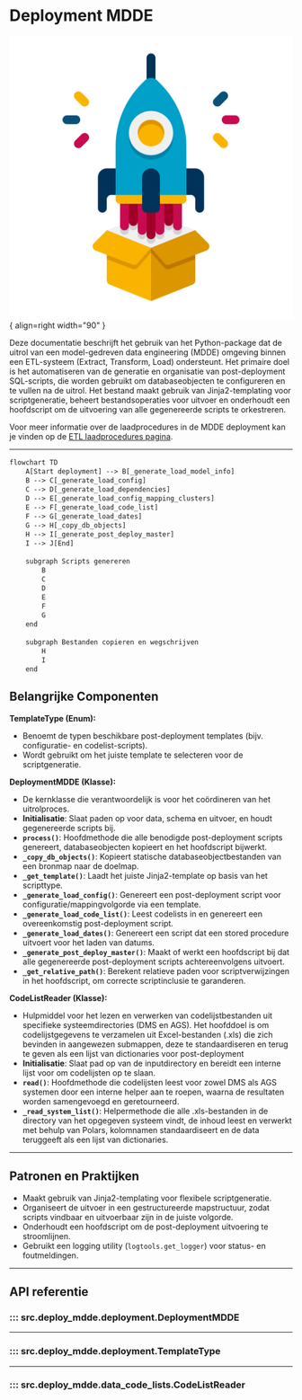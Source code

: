 # Deployment MDDE

![Deployment](images/deployment.png){ align=right width="90" }

Deze documentatie beschrijft het gebruik van het Python-package dat de uitrol van een model-gedreven data engineering (MDDE) omgeving binnen een ETL-systeem (Extract, Transform, Load) ondersteunt. Het primaire doel is het automatiseren van de generatie en organisatie van post-deployment SQL-scripts, die worden gebruikt om databaseobjecten te configureren en te vullen na de uitrol. Het bestand maakt gebruik van Jinja2-templating voor scriptgeneratie, beheert bestandsoperaties voor uitvoer en onderhoudt een hoofdscript om de uitvoering van alle gegenereerde scripts te orkestreren.

Voor meer informatie over de laadprocedures in de MDDE deployment kan je vinden op de [ETL laadprocedures pagina](MDDE_ETL_procs.md).

---

```mermaid
flowchart TD
    A[Start deployment] --> B[_generate_load_model_info]
    B --> C[_generate_load_config]
    C --> D[_generate_load_dependencies]
    D --> E[_generate_load_config_mapping_clusters]
    E --> F[_generate_load_code_list]
    F --> G[_generate_load_dates]
    G --> H[_copy_db_objects]
    H --> I[_generate_post_deploy_master]
    I --> J[End]

    subgraph Scripts genereren
        B
        C
        D
        E
        F
        G
    end

    subgraph Bestanden copieren en wegschrijven
        H
        I
    end

```

## Belangrijke Componenten

**TemplateType (Enum):**

* Benoemt de typen beschikbare post-deployment templates (bijv. configuratie- en codelist-scripts).
* Wordt gebruikt om het juiste template te selecteren voor de scriptgeneratie.

**DeploymentMDDE (Klasse):**

* De kernklasse die verantwoordelijk is voor het coördineren van het uitrolproces.
* **Initialisatie**: Slaat paden op voor data, schema en uitvoer, en houdt gegenereerde scripts bij.
* **`process()`**: Hoofdmethode die alle benodigde post-deployment scripts genereert, databaseobjecten kopieert en het hoofdscript bijwerkt.
* **`_copy_db_objects()`**: Kopieert statische databaseobjectbestanden van een bronmap naar de doelmap.
* **`_get_template()`**: Laadt het juiste Jinja2-template op basis van het scripttype.
* **`_generate_load_config()`**: Genereert een post-deployment script voor configuratie/mappingvolgorde via een template.
* **`_generate_load_code_list()`**: Leest codelists in en genereert een overeenkomstig post-deployment script.
* **`_generate_load_dates()`**: Genereert een script dat een stored procedure uitvoert voor het laden van datums.
* **`_generate_post_deploy_master()`**: Maakt of werkt een hoofdscript bij dat alle gegenereerde post-deployment scripts achtereenvolgens uitvoert.
* **`_get_relative_path()`**: Berekent relatieve paden voor scriptverwijzingen in het hoofdscript, om correcte scriptinclusie te garanderen.

**CodeListReader (Klasse):**

* Hulpmiddel voor het lezen en verwerken van codelijstbestanden uit specifieke systeemdirectories (DMS en AGS). Het hoofddoel is om codelijstgegevens te verzamelen uit Excel-bestanden (.xls) die zich bevinden in aangewezen submappen, deze te standaardiseren en terug te geven als een lijst van dictionaries voor post-deployment
* **Initialisatie**: Slaat pad op van de inputdirectory en bereidt een interne lijst voor om codelijsten op te slaan.
* **`read()`**: Hoofdmethode die codelijsten leest voor zowel DMS als AGS systemen door een interne helper aan te roepen, waarna de resultaten worden samengevoegd en geretourneerd.
* **`_read_system_list()`**: Helpermethode die alle .xls-bestanden in de directory van het opgegeven systeem vindt, de inhoud leest en verwerkt met behulp van Polars, kolomnamen standaardiseert en de data teruggeeft als een lijst van dictionaries.

---

## Patronen en Praktijken

* Maakt gebruik van Jinja2-templating voor flexibele scriptgeneratie.
* Organiseert de uitvoer in een gestructureerde mapstructuur, zodat scripts vindbaar en uitvoerbaar zijn in de juiste volgorde.
* Onderhoudt een hoofdscript om de post-deployment uitvoering te stroomlijnen.
* Gebruikt een logging utility (`logtools.get_logger`) voor status- en foutmeldingen.

---

## API referentie

### ::: src.deploy_mdde.deployment.DeploymentMDDE

---

### ::: src.deploy_mdde.deployment.TemplateType

---

### ::: src.deploy_mdde.data_code_lists.CodeListReader
